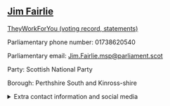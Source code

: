## <a href="https://www.parliament.scot/msps/current-and-previous-msps/jim-fairlie">Jim Fairlie</a>

<a href="https://www.theyworkforyou.com/mp/25995/jim_fairlie">TheyWorkForYou (voting record, statements)</a> 

Parliamentary phone number: 01738620540 

Parliamentary email: Jim.Fairlie.msp@parliament.scot 

Party: Scottish National Party 

Borough: Perthshire South and Kinross-shire 

<details><summary>Extra contact information and social media</summary> 
<li>Parliamentary address: The Scottish Parliament, EH99 1SP, Edinburgh</li>
<li>Local office address: 63 Glasgow Rd, Perth, PH2 0PE</li>
<li>Local office phone number: 01738620540</li>
<li>Twitter: @JimFairlieLogie</li>
<li>Facebook: https://www.facebook.com/JimFairlieSNP/</li>
<li>Website:</li>
</details>